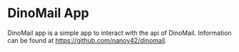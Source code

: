 # DinoMail App

DinoMail app is a simple app to interact with the api of DinoMail. Information can be found at https://github.com/nanoy42/dinomail.
